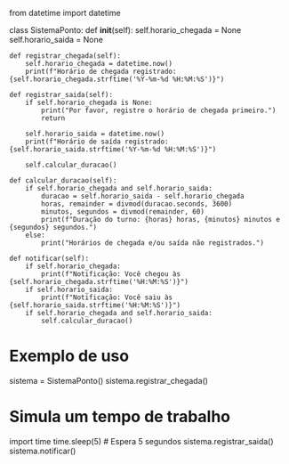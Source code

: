 from datetime import datetime

class SistemaPonto:
    def __init__(self):
        self.horario_chegada = None
        self.horario_saida = None

    def registrar_chegada(self):
        self.horario_chegada = datetime.now()
        print(f"Horário de chegada registrado: {self.horario_chegada.strftime('%Y-%m-%d %H:%M:%S')}")

    def registrar_saida(self):
        if self.horario_chegada is None:
            print("Por favor, registre o horário de chegada primeiro.")
            return

        self.horario_saida = datetime.now()
        print(f"Horário de saída registrado: {self.horario_saida.strftime('%Y-%m-%d %H:%M:%S')}")

        self.calcular_duracao()

    def calcular_duracao(self):
        if self.horario_chegada and self.horario_saida:
            duracao = self.horario_saida - self.horario_chegada
            horas, remainder = divmod(duracao.seconds, 3600)
            minutos, segundos = divmod(remainder, 60)
            print(f"Duração do turno: {horas} horas, {minutos} minutos e {segundos} segundos.")
        else:
            print("Horários de chegada e/ou saída não registrados.")

    def notificar(self):
        if self.horario_chegada:
            print(f"Notificação: Você chegou às {self.horario_chegada.strftime('%H:%M:%S')}")
        if self.horario_saida:
            print(f"Notificação: Você saiu às {self.horario_saida.strftime('%H:%M:%S')}")
        if self.horario_chegada and self.horario_saida:
            self.calcular_duracao()

# Exemplo de uso
sistema = SistemaPonto()
sistema.registrar_chegada()
# Simula um tempo de trabalho
import time
time.sleep(5)  # Espera 5 segundos
sistema.registrar_saida()
sistema.notificar()
